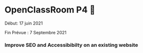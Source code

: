 # OpenClassRoom P4 🚀

Début: 17 juin 2021

Fin Prévue : 7 Septembre 2021

### Improve SEO and Accessibibilty on an existing website

